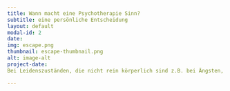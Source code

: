 ```yaml
---
title: Wann macht eine Psychotherapie Sinn?
subtitle: eine persönliche Entscheidung
layout: default
modal-id: 2
date: 
img: escape.png
thumbnail: escape-thumbnail.png
alt: image-alt
project-date:
Bei Leidenszuständen, die nicht rein körperlich sind z.B. bei Ängsten, Panik, innerer Unruhe, depressiven Verstimmungen und Erschöpfung, traumatischen Erfahrungen und ihren Folgen, Beziehungs- und Bindungsthemen z.B. immer wieder die selben Probleme in der Beziehung, immer wieder verlassen werden, Einsamkeit, keine/n PartnerIn finden, Selbstwertproblemen und Identitätsfragen, in Übergangsphasen (Krise, Trennung, Neubeginn), bei Süchten sowie bei psychosomatischen Leiden etc.

---
```

